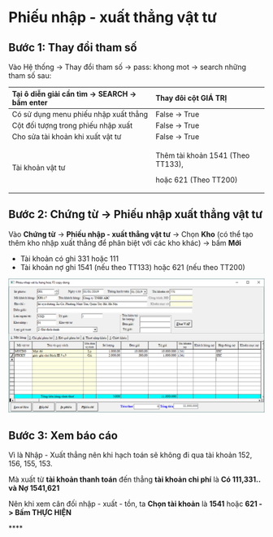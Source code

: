 # Phiếu nhập - xuất thẳng vật tư

## Bước 1: Thay đổi tham số

Vào Hệ thống -&gt; Thay đổi tham số -&gt; pass: khong mot -&gt; search những tham số sau:

<table>
  <thead>
    <tr>
      <th style="text-align:left">T&#x1EA1;i &#xF4; di&#x1EC5;n gi&#x1EA3;i c&#x1EA7;n t&#xEC;m -&gt; SEARCH
        -&gt; b&#x1EA5;m enter</th>
      <th style="text-align:left">Thay &#x111;&#xF4;i c&#x1ED9;t GI&#xC1; TR&#x1ECA;</th>
    </tr>
  </thead>
  <tbody>
    <tr>
      <td style="text-align:left">C&#xF3; s&#x1EED; d&#x1EE5;ng menu phi&#x1EBF;u nh&#x1EAD;p xu&#x1EA5;t
        th&#x1EB3;ng</td>
      <td style="text-align:left">False -&gt; True</td>
    </tr>
    <tr>
      <td style="text-align:left">C&#x1ED9;t &#x111;&#x1ED1;i t&#x1B0;&#x1EE3;ng trong phi&#x1EBF;u nh&#x1EAD;p
        xu&#x1EA5;t</td>
      <td style="text-align:left">False -&gt; True</td>
    </tr>
    <tr>
      <td style="text-align:left">Cho s&#x1EED;a t&#xE0;i kho&#x1EA3;n khi xu&#x1EA5;t v&#x1EAD;t t&#x1B0;</td>
      <td
      style="text-align:left">False -&gt; True</td>
    </tr>
    <tr>
      <td style="text-align:left">T&#xE0;i kho&#x1EA3;n v&#x1EAD;t t&#x1B0;</td>
      <td style="text-align:left">
        <p>Th&#xEA;m t&#xE0;i kho&#x1EA3;n 1541 (Theo TT133),</p>
        <p>ho&#x1EB7;c 621 (Theo TT200)</p>
      </td>
    </tr>
  </tbody>
</table>

## Bước 2: Chứng từ -&gt; Phiếu nhập xuất thẳng vật tư

Vào **Chứng từ** -&gt; **Phiếu nhập - xuất thẳng vật tư** -&gt; Chọn **Kho** \(có thể tạo thêm kho nhập xuất thẳng để phân biệt với các kho khác\) -&gt; bấm **Mới**

* Tài khoản có ghi 331 hoặc 111
* Tài khoản nợ ghi 1541 \(nếu theo TT133\) hoặc 621 \(nếu theo TT200\)

![](../.gitbook/assets/h43.PNG)

## Bước 3: Xem báo cáo

Vì là Nhập - Xuất thẳng nên khi hạch toán sẽ không đi qua tài khoản 152, 156, 155, 153. 

Mà xuất từ **tài khoản thanh toán** đến thẳng **tài khoản chi phí** là **Có 111,331.. và Nợ 1541,621**

Nên khi xem cân đối nhập - xuất - tồn, ta **Chọn tài khoản** là **1541** hoặc **621 -&gt; Bấm THỰC HIỆN**

\*\*\*\*

